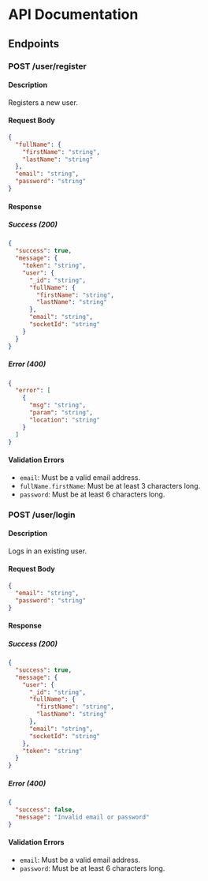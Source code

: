 # API Documentation

## Endpoints

### POST /user/register

#### Description
Registers a new user.

#### Request Body
```json
{
  "fullName": {
    "firstName": "string",
    "lastName": "string"
  },
  "email": "string",
  "password": "string"
}
```

#### Response

##### Success (200)
```json
{
  "success": true,
  "message": {
    "token": "string",
    "user": {
      "_id": "string",
      "fullName": {
        "firstName": "string",
        "lastName": "string"
      },
      "email": "string",
      "socketId": "string"
    }
  }
}
```

##### Error (400)
```json
{
  "error": [
    {
      "msg": "string",
      "param": "string",
      "location": "string"
    }
  ]
}
```

#### Validation Errors
- `email`: Must be a valid email address.
- `fullName.firstName`: Must be at least 3 characters long.
- `password`: Must be at least 6 characters long.

### POST /user/login

#### Description
Logs in an existing user.

#### Request Body
```json
{
  "email": "string",
  "password": "string"
}
```

#### Response

##### Success (200)
```json
{
  "success": true,
  "message": {
    "user": {
      "_id": "string",
      "fullName": {
        "firstName": "string",
        "lastName": "string"
      },
      "email": "string",
      "socketId": "string"
    },
    "token": "string"
  }
}
```

##### Error (400)
```json
{
  "success": false,
  "message": "Invalid email or password"
}
```

#### Validation Errors
- `email`: Must be a valid email address.
- `password`: Must be at least 6 characters long.
